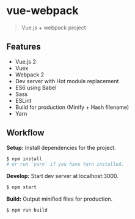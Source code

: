 # vue-webpack
> Vue.js + webpack project

## Features
- Vue.js 2
- Vuex
- Webpack 2
- Dev server with Hot module replacement
- ES6 using Babel
- Sass
- ESLint
- Build for production (Minify + Hash filename)
- Yarn

## Workflow
**Setup:** Install dependencies for the project.

```sh
$ npm install
# or run `yarn` if you have Yarn installed.
```

**Develop:** Start dev server at localhost:3000.

```sh
$ npm start
```

**Build:** Output minified files for production.

```sh
$ npm run build
```
